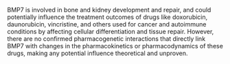 BMP7 is involved in bone and kidney development and repair, and could potentially influence the treatment outcomes of drugs like doxorubicin, daunorubicin, vincristine, and others used for cancer and autoimmune conditions by affecting cellular differentiation and tissue repair. However, there are no confirmed pharmacogenetic interactions that directly link BMP7 with changes in the pharmacokinetics or pharmacodynamics of these drugs, making any potential influence theoretical and unproven.